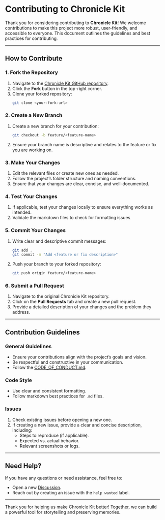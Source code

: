 # Contributing to Chronicle Kit

Thank you for considering contributing to **Chronicle Kit**! We welcome contributions to make this project more robust, user-friendly, and accessible to everyone. This document outlines the guidelines and best practices for contributing.

---

## How to Contribute

### 1. Fork the Repository
1. Navigate to the [Chronicle Kit GitHub repository](https://github.com/LukasGibb/chronicle-kit).
2. Click the **Fork** button in the top-right corner.
3. Clone your forked repository:
   ```bash
   git clone <your-fork-url>
   ```

### 2. Create a New Branch
1. Create a new branch for your contribution:
   ```bash
   git checkout -b feature/<feature-name>
   ```
2. Ensure your branch name is descriptive and relates to the feature or fix you are working on.

### 3. Make Your Changes
1. Edit the relevant files or create new ones as needed.
2. Follow the project’s folder structure and naming conventions.
3. Ensure that your changes are clear, concise, and well-documented.

### 4. Test Your Changes
1. If applicable, test your changes locally to ensure everything works as intended.
2. Validate the markdown files to check for formatting issues.

### 5. Commit Your Changes
1. Write clear and descriptive commit messages:
   ```bash
   git add .
   git commit -m "Add <feature or fix description>"
   ```
2. Push your branch to your forked repository:
   ```bash
   git push origin feature/<feature-name>
   ```

### 6. Submit a Pull Request
1. Navigate to the original Chronicle Kit repository.
2. Click on the **Pull Requests** tab and create a new pull request.
3. Provide a detailed description of your changes and the problem they address.

---

## Contribution Guidelines

### General Guidelines
- Ensure your contributions align with the project’s goals and vision.
- Be respectful and constructive in your communication.
- Follow the [CODE_OF_CONDUCT.md](./CODE_OF_CONDUCT.md).

### Code Style
- Use clear and consistent formatting.
- Follow markdown best practices for `.md` files.

### Issues
1. Check existing issues before opening a new one.
2. If creating a new issue, provide a clear and concise description, including:
   - Steps to reproduce (if applicable).
   - Expected vs. actual behavior.
   - Relevant screenshots or logs.

---

## Need Help?
If you have any questions or need assistance, feel free to:
- Open a new [Discussion](https://github.com/LukasGibb/chronicle-kit/discussions).
- Reach out by creating an issue with the `help wanted` label.

---

Thank you for helping us make Chronicle Kit better! Together, we can build a powerful tool for storytelling and preserving memories.

